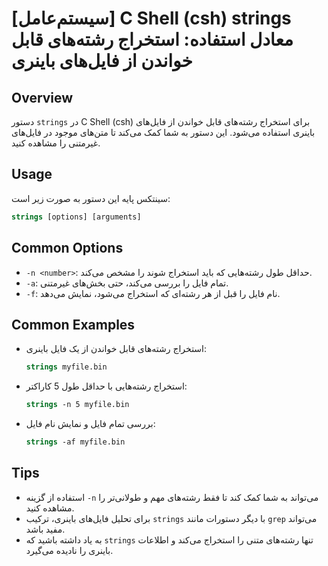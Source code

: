 # [سیستم‌عامل] C Shell (csh) strings معادل استفاده: استخراج رشته‌های قابل خواندن از فایل‌های باینری

## Overview
دستور `strings` در C Shell (csh) برای استخراج رشته‌های قابل خواندن از فایل‌های باینری استفاده می‌شود. این دستور به شما کمک می‌کند تا متن‌های موجود در فایل‌های غیرمتنی را مشاهده کنید.

## Usage
سینتکس پایه این دستور به صورت زیر است:

```csh
strings [options] [arguments]
```

## Common Options
- `-n <number>`: حداقل طول رشته‌هایی که باید استخراج شوند را مشخص می‌کند.
- `-a`: تمام فایل را بررسی می‌کند، حتی بخش‌های غیرمتنی.
- `-f`: نام فایل را قبل از هر رشته‌ای که استخراج می‌شود، نمایش می‌دهد.

## Common Examples
- استخراج رشته‌های قابل خواندن از یک فایل باینری:
  ```csh
  strings myfile.bin
  ```

- استخراج رشته‌هایی با حداقل طول 5 کاراکتر:
  ```csh
  strings -n 5 myfile.bin
  ```

- بررسی تمام فایل و نمایش نام فایل:
  ```csh
  strings -af myfile.bin
  ```

## Tips
- استفاده از گزینه `-n` می‌تواند به شما کمک کند تا فقط رشته‌های مهم و طولانی‌تر را مشاهده کنید.
- برای تحلیل فایل‌های باینری، ترکیب `strings` با دیگر دستورات مانند `grep` می‌تواند مفید باشد.
- به یاد داشته باشید که `strings` تنها رشته‌های متنی را استخراج می‌کند و اطلاعات باینری را نادیده می‌گیرد.